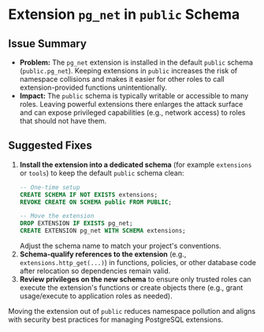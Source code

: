 # Extension `pg_net` in `public` Schema

## Issue Summary
- **Problem:** The `pg_net` extension is installed in the default `public` schema (`public.pg_net`). Keeping extensions in `public` increases the risk of namespace collisions and makes it easier for other roles to call extension-provided functions unintentionally.
- **Impact:** The `public` schema is typically writable or accessible to many roles. Leaving powerful extensions there enlarges the attack surface and can expose privileged capabilities (e.g., network access) to roles that should not have them.

## Suggested Fixes
1. **Install the extension into a dedicated schema** (for example `extensions` or `tools`) to keep the default `public` schema clean:
   ```sql
   -- One-time setup
   CREATE SCHEMA IF NOT EXISTS extensions;
   REVOKE CREATE ON SCHEMA public FROM PUBLIC;

   -- Move the extension
   DROP EXTENSION IF EXISTS pg_net;
   CREATE EXTENSION pg_net WITH SCHEMA extensions;
   ```
   Adjust the schema name to match your project's conventions.
2. **Schema-qualify references to the extension** (e.g., `extensions.http_get(...)`) in functions, policies, or other database code after relocation so dependencies remain valid.
3. **Review privileges on the new schema** to ensure only trusted roles can execute the extension's functions or create objects there (e.g., grant usage/execute to application roles as needed).

Moving the extension out of `public` reduces namespace pollution and aligns with security best practices for managing PostgreSQL extensions.
